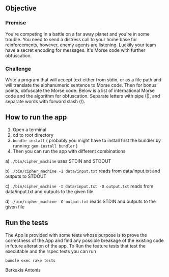 ## Objective

### Premise

You're competing in a battle on a far away planet and you're in some trouble. You need to send a distress call to your home base for reinforcements, however, enemy agents are listening. Luckily your team have a secret encoding for messages. It's Morse code with further obfuscation.

### Challenge

Write a program that will accept text either from stdin, or as a file path and will translate the alphanumeric sentence to Morse code. Then for bonus points, obfuscate the Morse code. Below is a list of international Morse code and the algorithm for obfuscation. Separate letters with pipe (|), and separate words with forward slash (/).

## How to run the app
1. Open a terminal
2. cd to root directory
3. `bundle install` ( probably you might have to install first the bundler by running: `gem install bundler` )
4. Then you can run the app with different combinations

  a) `./bin/cipher_machine` uses STDIN and STDOUT

  b) `./bin/cipher_machine -I data/input.txt` reads from data/input.txt and 
 outputs to STDOUT

  c) `./bin/cipher_machine -I data/input.txt -O output.txt` reads from data/input.txt and 
 outputs to the given file

  d) `./bin/cipher_machine -O output.txt` reads STDIN and 
 outputs to the given file


## Run the tests
 The App is provided with some tests whose purpose is to prove the correctness of the App and find any possible
  breakage of the existing code in future alteration of the app.
To Run the feature tests that test the executable and the rspec tests you can run

`bundle exec rake tests`


Berkakis Antonis
